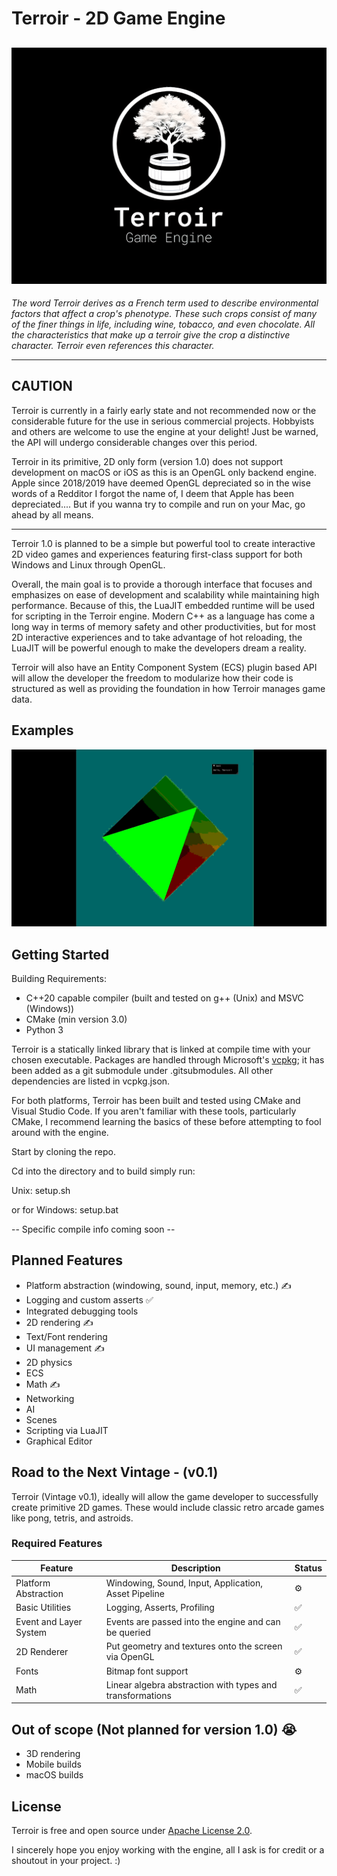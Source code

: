 # Terroir - 2D Game Engine

![Logo](/resources/TerroirNewLogo.png)
---

_The word Terroir derives as a French term used to describe environmental factors that affect a crop's phenotype. These
such crops consist of many of the finer things in life, including wine, tobacco, and even chocolate. All the
characteristics that make up a terroir give the crop a distinctive character. Terroir even references this character._

---

## CAUTION

Terroir is currently in a fairly early state and not recommended now or the considerable future for the use in
serious
commercial projects. Hobbyists and others are welcome to use the engine at your delight!  Just be warned, the API will
undergo considerable changes over this period.

Terroir in its primitive, 2D only form (version 1.0) does not support development on macOS or iOS as this is an OpenGL
only backend engine. Apple since 2018/2019 have deemed OpenGL depreciated so in the wise words of a Redditor I forgot
the name of, I deem that Apple has been depreciated.... But if you wanna try to compile and run on your Mac, go ahead by
all means.

---

Terroir 1.0 is planned to be a simple but powerful tool to create interactive 2D video games and experiences featuring
first-class support for both Windows and Linux through OpenGL.

Overall, the main goal is to provide a thorough interface that focuses and emphasizes on ease of development and
scalability while maintaining high performance. Because of this, the LuaJIT embedded runtime will be used for scripting
in the Terroir engine. Modern C++ as a language has come a long way in terms of memory safety and other productivities,
but for most 2D interactive experiences and to take advantage of hot reloading, the LuaJIT will be powerful enough to
make the developers dream a reality.

Terroir will also have an Entity Component System (ECS) plugin based API will allow the developer the freedom to
modularize how their code is structured as well as providing the foundation in how Terroir manages game data.

## Examples

![Triangle](/resources/Triangle.gif)

## Getting Started

Building Requirements:

- C++20 capable compiler (built and tested on g++ (Unix) and MSVC (Windows))
- CMake (min version 3.0)
- Python 3

Terroir is a statically linked library that is linked at compile time with your chosen executable. Packages are handled
through Microsoft's [vcpkg](https://vcpkg.io/en/index.html); it has been added as a git submodule under .gitsubmodules.
All other dependencies are listed in vcpkg.json.

For both platforms, Terroir has been built and tested using CMake and Visual Studio Code. If you aren't familiar with
these tools, particularly CMake, I recommend learning the basics of these before attempting to fool around with the
engine.

Start by cloning the repo.

Cd into the directory and to build simply run:

Unix:
setup.sh

or for Windows:
setup.bat

-- Specific compile info coming soon --

## Planned Features

- Platform abstraction (windowing, sound, input, memory, etc.) ✍️
- Logging and custom asserts ✅
- Integrated debugging tools
- 2D rendering ✍️
- Text/Font rendering
- UI management ✍️
- 2D physics
- ECS
- Math ✍️
- Networking
- AI
- Scenes
- Scripting via LuaJIT
- Graphical Editor

## Road to the Next Vintage - (v0.1)

Terroir (Vintage v0.1), ideally will allow the game developer to successfully create primitive 2D games. These would
include classic retro arcade games like pong, tetris, and astroids.

### Required Features

| Feature                | Description                                               | Status |
| ---------------------- |-----------------------------------------------------------| ------ |
| Platform Abstraction   | Windowing, Sound, Input, Application, Asset Pipeline      | ⚙️      |
| Basic Utilities        | Logging, Asserts, Profiling                               | ✅      |
| Event and Layer System | Events are passed into the engine and can be queried      | ✅      |
| 2D Renderer            | Put geometry and textures onto the screen via OpenGL      | ✅      |
| Fonts                  | Bitmap font support                                       | ⚙️      |
| Math                   | Linear algebra abstraction with types and transformations | ✅      |

## Out of scope (Not planned for version 1.0) 😭

- 3D rendering
- Mobile builds
- macOS builds

## License

Terroir is free and open source under [Apache License 2.0](https://www.apache.org/licenses/LICENSE-2.0).

I sincerely hope you enjoy working with the engine, all I ask is for credit or a shoutout in your project. :)
